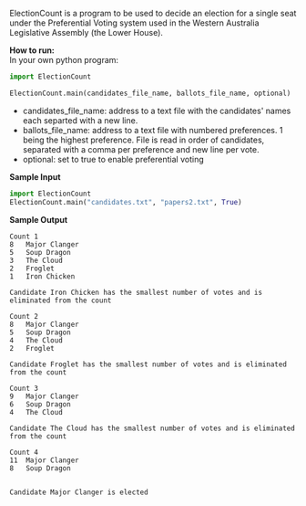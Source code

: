 ElectionCount is a program to be used to decide an election for a single 
seat under the Preferential Voting system used in the Western 
Australia Legislative Assembly (the Lower House).

**How to run:**  
In your own python program:

```python
import ElectionCount

ElectionCount.main(candidates_file_name, ballots_file_name, optional)
```

* candidates_file_name: address to a text file with the candidates' names 
each separted with a new line.
* ballots_file_name: address to a text file with numbered preferences. 
1 being the highest preference. File is read in order of candidates, 
separated with a comma per preference and new line per vote.
* optional: set to true to enable preferential voting

**Sample Input**
```python
import ElectionCount
ElectionCount.main("candidates.txt", "papers2.txt", True)
```  
  
**Sample Output**  
```
Count 1
8	Major Clanger
5	Soup Dragon
3	The Cloud
2	Froglet
1	Iron Chicken

Candidate Iron Chicken has the smallest number of votes and is eliminated from the count

Count 2
8	Major Clanger
5	Soup Dragon
4	The Cloud
2	Froglet

Candidate Froglet has the smallest number of votes and is eliminated from the count

Count 3
9	Major Clanger
6	Soup Dragon
4	The Cloud

Candidate The Cloud has the smallest number of votes and is eliminated from the count

Count 4
11	Major Clanger
8	Soup Dragon


Candidate Major Clanger is elected
```
